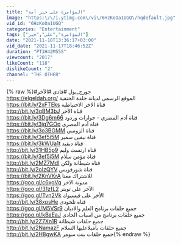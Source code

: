 ```yaml
---
title: "المؤامرة على خير أمة"
image: "https:\/\/i.ytimg.com\/vi\/6HzKoOa1UGQ\/hqdefault.jpg"
vid_id: "6HzKoOa1UGQ"
categories: "Entertainment"
tags: ["المؤامرة","على","خير"]
date: "2021-11-18T13:36:17+03:00"
vid_date: "2021-11-17T18:46:52Z"
duration: "PT1H42M55S"
viewcount: "2017"
likeCount: "118"
dislikeCount: "2"
channel: "THE OTHER"
---
```

{% raw %}#جورج_بول  #فادى    #الآخر<br /><a rel="nofollow" target="blank" href="https://elgeldah.org/">https://elgeldah.org/</a>  الموقع الرسمي لديانة جلدة الحنفية<br /><a rel="nofollow" target="blank" href="https://bit.ly/2xFTEks">https://bit.ly/2xFTEks</a>     قناة الاخر الاحتياطية<br /><a rel="nofollow" target="blank" href="http://bit.ly/3qBM3bJ">http://bit.ly/3qBM3bJ</a>  قناة الآخر <br /><a rel="nofollow" target="blank" href="https://bit.ly/3Dg6m66">https://bit.ly/3Dg6m66</a>  قناة آدم المصري - حوارات وردود <br /><a rel="nofollow" target="blank" href="https://bit.ly/3jg7GOp">https://bit.ly/3jg7GOp</a>  قناة آدم المصرى<br /><a rel="nofollow" target="blank" href="https://bit.ly/3o3BGMM">https://bit.ly/3o3BGMM</a>  قناة الزومبى <br /><a rel="nofollow" target="blank" href="https://bit.ly/3ef5i5M">https://bit.ly/3ef5i5M</a>  قناة نيفين سمير<br /><a rel="nofollow" target="blank" href="https://bit.ly/3kWUa1t">https://bit.ly/3kWUa1t</a>  قناة ديفيد <br /><a rel="nofollow" target="blank" href="http://bit.ly/31HB5p9">http://bit.ly/31HB5p9</a>  قناة ارنست وليم <br /><a rel="nofollow" target="blank" href="https://bit.ly/3ef5i5M">https://bit.ly/3ef5i5M</a>  قناة مؤمن سلام <br /><a rel="nofollow" target="blank" href="http://bit.ly/2MZ7MdI">http://bit.ly/2MZ7MdI</a>  قناة شيطانة ولكن  <br /><a rel="nofollow" target="blank" href="http://bit.ly/2oIzQYV">http://bit.ly/2oIzQYV</a>   قناة شورفويس <br /><a rel="nofollow" target="blank" href="https://bit.ly/2KnVKrA">https://bit.ly/2KnVKrA</a>     للاشتراك معنا  <br /><a rel="nofollow" target="blank" href="https://goo.gl/c6xgVq">https://goo.gl/c6xgVq</a>    مدونة الاخر <br /><a rel="nofollow" target="blank" href="https://goo.gl/31zfL2">https://goo.gl/31zfL2</a>  الآخر على تويتر <br /><a rel="nofollow" target="blank" href="https://goo.gl/Tvn2Vk">https://goo.gl/Tvn2Vk</a>  الأخر على فيسبوك <br /><a rel="nofollow" target="blank" href="http://bit.ly/38xpsHe">http://bit.ly/38xpsHe</a>   قناة تلحودى<br /><a rel="nofollow" target="blank" href="https://goo.gl/M5VSr9">https://goo.gl/M5VSr9</a>  جميع حلفات برنامج العلم والاديان <br /><a rel="nofollow" target="blank" href="https://goo.gl/kBaEaJ">https://goo.gl/kBaEaJ</a>  جميع حلقات برنامج من اسباب الحادى <br /><a rel="nofollow" target="blank" href="http://bit.ly/2Z7Xn1R">http://bit.ly/2Z7Xn1R</a>   جميع حلقات  شيطانة<br /><a rel="nofollow" target="blank" href="http://bit.ly/2NamazF">http://bit.ly/2NamazF</a>   جميع حلقات باميلاعليها السلام <br /><a rel="nofollow" target="blank" href="http://bit.ly/2H8gwKA">http://bit.ly/2H8gwKA</a>   جميع حلقات بنت سومر{% endraw %}

